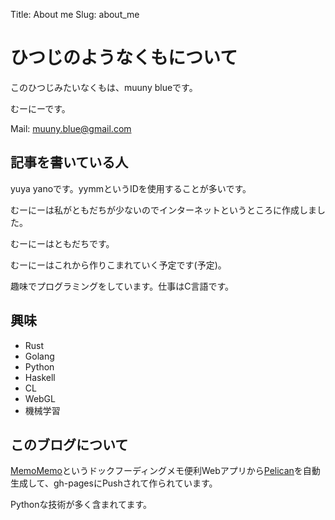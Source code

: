 Title: About me
Slug: about_me

# ひつじのようなくもについて

このひつじみたいなくもは、muuny blueです。

むーにーです。

Mail: muuny.blue@gmail.com


## 記事を書いている人

yuya yanoです。yymmというIDを使用することが多いです。

むーにーは私がともだちが少ないのでインターネットというところに作成しました。

むーにーはともだちです。

むーにーはこれから作りこまれていく予定です(予定)。

趣味でプログラミングをしています。仕事はC言語です。

## 興味

* Rust
* Golang
* Python
* Haskell
* CL
* WebGL
* 機械学習

## このブログについて

[MemoMemo](https://github.com/yymm/MemoMemo "yymm/MemoMemo · GitHub")というドックフーディングメモ便利Webアプリから[Pelican](https://github.com/getpelican/pelican "getpelican/pelican · GitHub")を自動生成して、gh-pagesにPushされて作られています。

Pythonな技術が多く含まれてます。

